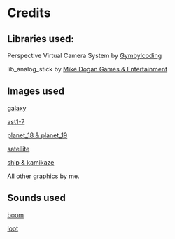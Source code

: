 # Credits


## Libraries used:

Perspective Virtual Camera System by [Gymbylcoding](https://gist.github.com/GymbylCoding/8675733)

lib_analog_stick by [Mike Dogan Games & Entertainment](https://github.com/dantes2023/virtual-joystick-with-example)


## Images used

[galaxy](https://www.deviantart.com/dbszabo1/art/misc-png-316168735)

[ast1-7](https://opengameart.org/content/asteroids)

[planet_18 & planet_19](https://opengameart.org/content/17-planet-sprites)

[satellite](https://openclipart.org/detail/16813/satellite)

[ship & kamikaze](https://millionthvector.blogspot.com/p/free-sprites.html)

All other graphics by me.


## Sounds used

[boom](https://freesound.org/people/qubodup/sounds/172631/)

[loot](https://freesound.org/people/fins/sounds/146727/)